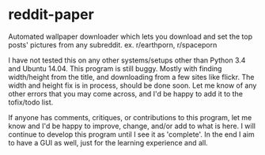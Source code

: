 # reddit-paper
Automated wallpaper downloader which lets you download and set the top posts' pictures from any subreddit. ex. r/earthporn, r/spaceporn

I have not tested this on any other systems/setups other than Python 3.4 and Ubuntu 14.04.
This program is still buggy. Mostly with finding width/height from the title, and downloading from a few sites like flickr. The width and height fix is in process, should be done soon. Let me know of any other errors that you may come across, and I'd be happy to add it to the tofix/todo list.

If anyone has comments, critiques, or contributions to this program, let me know and I'd be happy to improve, change, and/or add to what is here. I will continue to develop this program until I see it as 'complete'. In the end I aim to have a GUI as well, just for the learning experience and all.

